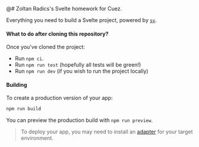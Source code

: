 @# Zoltan Radics's Svelte homework for Cuez.

Everything you need to build a Svelte project, powered by [`sv`](https://github.com/sveltejs/cli).

#### What to do after cloning this repository?

Once you've cloned the project:

-  Run `npm ci`.
-  Run `npm run test` (hopefully all tests will be green!)
-  Run `npm run dev` (if you wish to run the project locally)

#### Building

To create a production version of your app:

```bash
npm run build
```

You can preview the production build with `npm run preview`.

> To deploy your app, you may need to install an [adapter](https://svelte.dev/docs/kit/adapters) for your target environment.
